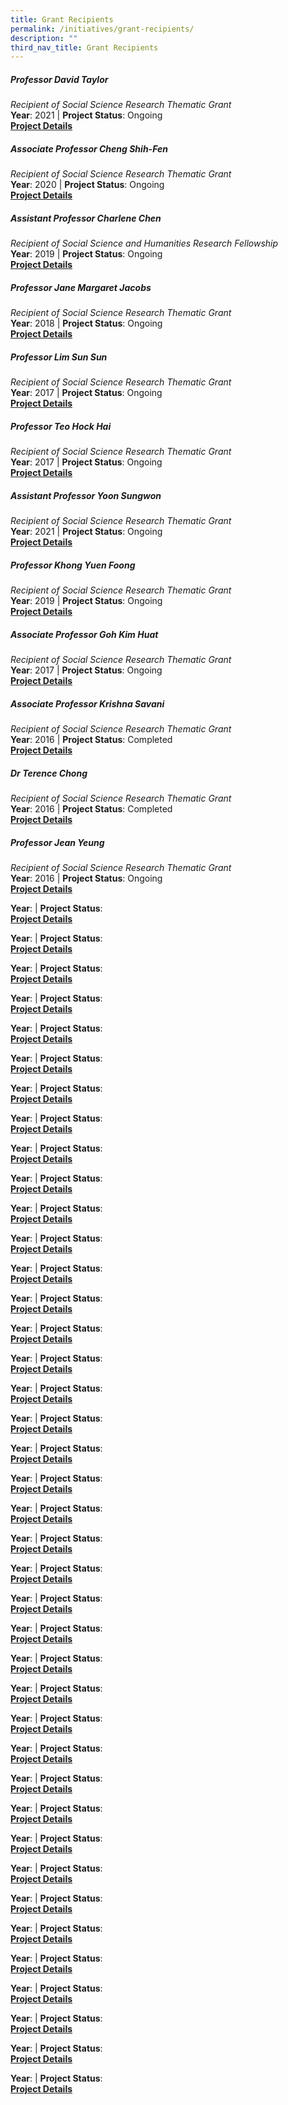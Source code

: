```yaml
---
title: Grant Recipients
permalink: /initiatives/grant-recipients/
description: ""
third_nav_title: Grant Recipients
---
```

##### **Professor David Taylor**
_Recipient of Social Science Research Thematic Grant_<br>
**Year**: 2021  |  **Project Status**: Ongoing<br>
**[Project Details](https://staging.d2ih14cxifahz0.amplifyapp.com/initiatives/grant-recipients/52/)**

##### **Associate Professor Cheng Shih-Fen**
_Recipient of Social Science Research Thematic Grant_<br>
**Year**: 2020  |  **Project Status**: Ongoing<br>
**[Project Details](https://staging.d2ih14cxifahz0.amplifyapp.com/initiatives/grant-recipients/51/)**

##### **Assistant Professor Charlene Chen**
_Recipient of Social Science and Humanities Research Fellowship_<br>
**Year**: 2019  |  **Project Status**: Ongoing <br>
**[Project Details](https://staging.d2ih14cxifahz0.amplifyapp.com/initiatives/grant-recipients/50/)**

##### **Professor Jane Margaret Jacobs**
_Recipient of Social Science Research Thematic Grant_<br>
**Year**: 2018  |  **Project Status**: Ongoing <br>
**[Project Details](https://staging.d2ih14cxifahz0.amplifyapp.com/initiatives/grant-recipients/49/)**

##### **Professor Lim Sun Sun**
_Recipient of Social Science Research Thematic Grant_<br>
**Year**: 2017  |  **Project Status**: Ongoing <br>
**[Project Details](https://staging.d2ih14cxifahz0.amplifyapp.com/initiatives/grant-recipients/48/)**

##### **Professor Teo Hock Hai**
_Recipient of Social Science Research Thematic Grant_<br>
**Year**: 2017  |  **Project Status**: Ongoing <br>
**[Project Details](https://staging.d2ih14cxifahz0.amplifyapp.com/initiatives/grant-recipients/47/)**

##### **Assistant Professor Yoon Sungwon**
_Recipient of Social Science Research Thematic Grant_<br>
**Year**: 2021  |  **Project Status**: Ongoing <br>
**[Project Details](https://staging.d2ih14cxifahz0.amplifyapp.com/initiatives/grant-recipients/46/)**

##### **Professor Khong Yuen Foong**
_Recipient of Social Science Research Thematic Grant_<br>
**Year**: 2019 |  **Project Status**: Ongoing <br>
**[Project Details](https://staging.d2ih14cxifahz0.amplifyapp.com/initiatives/grant-recipients/45/)**

##### **Associate Professor Goh Kim Huat**
_Recipient of Social Science Research Thematic Grant_<br>
**Year**: 2017  |  **Project Status**: Ongoing <br>
**[Project Details](https://staging.d2ih14cxifahz0.amplifyapp.com/initiatives/grant-recipients/44/)**

##### **Associate Professor Krishna Savani**
_Recipient of Social Science Research Thematic Grant_<br>
**Year**: 2016  |  **Project Status**: Completed<br>
**[Project Details](https://staging.d2ih14cxifahz0.amplifyapp.com/initiatives/grant-recipients/43/)**

##### **Dr Terence Chong**
_Recipient of Social Science Research Thematic Grant_<br>
**Year**: 2016 |  **Project Status**: Completed<br>
**[Project Details](https://staging.d2ih14cxifahz0.amplifyapp.com/initiatives/grant-recipients/42/)**

##### **Professor Jean Yeung**
_Recipient of Social Science Research Thematic Grant_<br>
**Year**: 2016  |  **Project Status**: Ongoing<br>
**[Project Details](https://staging.d2ih14cxifahz0.amplifyapp.com/initiatives/grant-recipients/41/)**

**Year**:   |  **Project Status**: <br>
**[Project Details](https://staging.d2ih14cxifahz0.amplifyapp.com/initiatives/grant-recipients/40/)**

**Year**:   |  **Project Status**: <br>
**[Project Details](https://staging.d2ih14cxifahz0.amplifyapp.com/initiatives/grant-recipients/39/)**

**Year**:   |  **Project Status**: <br>
**[Project Details](https://staging.d2ih14cxifahz0.amplifyapp.com/initiatives/grant-recipients/38/)**

**Year**:   |  **Project Status**: <br>
**[Project Details](https://staging.d2ih14cxifahz0.amplifyapp.com/initiatives/grant-recipients/37/)**

**Year**:   |  **Project Status**: <br>
**[Project Details](https://staging.d2ih14cxifahz0.amplifyapp.com/initiatives/grant-recipients/36/)**

**Year**:   |  **Project Status**: <br>
**[Project Details](https://staging.d2ih14cxifahz0.amplifyapp.com/initiatives/grant-recipients/35/)**

**Year**:   |  **Project Status**: <br>
**[Project Details](https://staging.d2ih14cxifahz0.amplifyapp.com/initiatives/grant-recipients/34/)**

**Year**:   |  **Project Status**: <br>
**[Project Details](https://staging.d2ih14cxifahz0.amplifyapp.com/initiatives/grant-recipients/33/)**

**Year**:   |  **Project Status**: <br>
**[Project Details](https://staging.d2ih14cxifahz0.amplifyapp.com/initiatives/grant-recipients/32/)**

**Year**:   |  **Project Status**: <br>
**[Project Details](https://staging.d2ih14cxifahz0.amplifyapp.com/initiatives/grant-recipients/31/)**

**Year**:   |  **Project Status**: <br>
**[Project Details](https://staging.d2ih14cxifahz0.amplifyapp.com/initiatives/grant-recipients/30/)**

**Year**:   |  **Project Status**: <br>
**[Project Details](https://staging.d2ih14cxifahz0.amplifyapp.com/initiatives/grant-recipients/29/)**

**Year**:   |  **Project Status**: <br>
**[Project Details](https://staging.d2ih14cxifahz0.amplifyapp.com/initiatives/grant-recipients/28/)**

**Year**:   |  **Project Status**: <br>
**[Project Details](https://staging.d2ih14cxifahz0.amplifyapp.com/initiatives/grant-recipients/27/)**

**Year**:   |  **Project Status**: <br>
**[Project Details](https://staging.d2ih14cxifahz0.amplifyapp.com/initiatives/grant-recipients/26/)**

**Year**:   |  **Project Status**: <br>
**[Project Details](https://staging.d2ih14cxifahz0.amplifyapp.com/initiatives/grant-recipients/25/)**

**Year**:   |  **Project Status**: <br>
**[Project Details](https://staging.d2ih14cxifahz0.amplifyapp.com/initiatives/grant-recipients/24/)**

**Year**:   |  **Project Status**: <br>
**[Project Details](https://staging.d2ih14cxifahz0.amplifyapp.com/initiatives/grant-recipients/23/)**

**Year**:   |  **Project Status**: <br>
**[Project Details](https://staging.d2ih14cxifahz0.amplifyapp.com/initiatives/grant-recipients/22/)**

**Year**:   |  **Project Status**: <br>
**[Project Details](https://staging.d2ih14cxifahz0.amplifyapp.com/initiatives/grant-recipients/21/)**

**Year**:   |  **Project Status**: <br>
**[Project Details](https://staging.d2ih14cxifahz0.amplifyapp.com/initiatives/grant-recipients/20/)**

**Year**:   |  **Project Status**: <br>
**[Project Details](https://staging.d2ih14cxifahz0.amplifyapp.com/initiatives/grant-recipients/19/)**

**Year**:   |  **Project Status**: <br>
**[Project Details](https://staging.d2ih14cxifahz0.amplifyapp.com/initiatives/grant-recipients/18/)**

**Year**:   |  **Project Status**: <br>
**[Project Details](https://staging.d2ih14cxifahz0.amplifyapp.com/initiatives/grant-recipients/17/)**

**Year**:   |  **Project Status**: <br>
**[Project Details](https://staging.d2ih14cxifahz0.amplifyapp.com/initiatives/grant-recipients/16/)**

**Year**:   |  **Project Status**: <br>
**[Project Details](https://staging.d2ih14cxifahz0.amplifyapp.com/initiatives/grant-recipients/15/)**

**Year**:   |  **Project Status**: <br>
**[Project Details](https://staging.d2ih14cxifahz0.amplifyapp.com/initiatives/grant-recipients/14/)**

**Year**:   |  **Project Status**: <br>
**[Project Details](https://staging.d2ih14cxifahz0.amplifyapp.com/initiatives/grant-recipients/13/)**

**Year**:   |  **Project Status**: <br>
**[Project Details](https://staging.d2ih14cxifahz0.amplifyapp.com/initiatives/grant-recipients/12/)**

**Year**:   |  **Project Status**: <br>
**[Project Details](https://staging.d2ih14cxifahz0.amplifyapp.com/initiatives/grant-recipients/11/)**

**Year**:   |  **Project Status**: <br>
**[Project Details](https://staging.d2ih14cxifahz0.amplifyapp.com/initiatives/grant-recipients/10/)**

**Year**:   |  **Project Status**: <br>
**[Project Details](https://staging.d2ih14cxifahz0.amplifyapp.com/initiatives/grant-recipients/9/)**

**Year**:   |  **Project Status**: <br>
**[Project Details](https://staging.d2ih14cxifahz0.amplifyapp.com/initiatives/grant-recipients/8/)**

**Year**:   |  **Project Status**: <br>
**[Project Details](https://staging.d2ih14cxifahz0.amplifyapp.com/initiatives/grant-recipients/7/)**

**Year**:   |  **Project Status**: <br>
**[Project Details](https://staging.d2ih14cxifahz0.amplifyapp.com/initiatives/grant-recipients/6/)**

**Year**:   |  **Project Status**: <br>
**[Project Details](https://staging.d2ih14cxifahz0.amplifyapp.com/initiatives/grant-recipients/5/)**

**Year**:   |  **Project Status**: <br>
**[Project Details](https://staging.d2ih14cxifahz0.amplifyapp.com/initiatives/grant-recipients/4/)**

**Year**:   |  **Project Status**: <br>
**[Project Details](https://staging.d2ih14cxifahz0.amplifyapp.com/initiatives/grant-recipients/3/)**

**Year**:   |  **Project Status**: <br>
**[Project Details](https://staging.d2ih14cxifahz0.amplifyapp.com/initiatives/grant-recipients/2/)**

**Year**:   |  **Project Status**: <br>
**[Project Details](https://staging.d2ih14cxifahz0.amplifyapp.com/initiatives/grant-recipients/1/)**